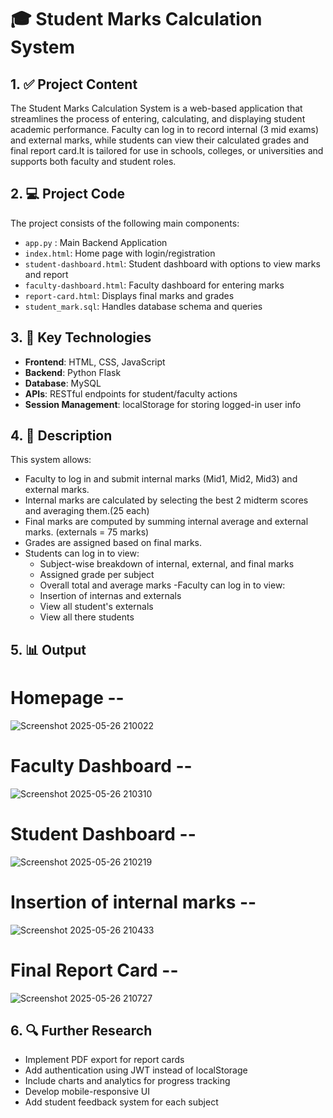 # 🎓 Student Marks Calculation System

## 1. ✅ Project Content

The Student Marks Calculation System is a web-based application that streamlines the process of entering, calculating, and displaying student academic performance. Faculty can log in to record internal (3 mid exams) and external marks, while students can view their calculated grades and final report card.It is tailored for use in schools, colleges, or universities and supports both faculty and student roles.

## 2. 💻 Project Code

The project consists of the following main components:

- `app.py` : Main Backend Application
- `index.html`: Home page with login/registration
- `student-dashboard.html`: Student dashboard with options to view marks and report
- `faculty-dashboard.html`: Faculty dashboard for entering marks
- `report-card.html`: Displays final marks and grades
- `student_mark.sql`: Handles database schema and queries

## 3. 🔧 Key Technologies

- **Frontend**: HTML, CSS, JavaScript
- **Backend**:  Python Flask
- **Database**:  MySQL
- **APIs**: RESTful endpoints for student/faculty actions
- **Session Management**: localStorage for storing logged-in user info

## 4. 📝 Description

This system allows:

- Faculty to log in and submit internal marks (Mid1, Mid2, Mid3) and external marks.
- Internal marks are calculated by selecting the best 2 midterm scores and averaging them.(25 each)
- Final marks are computed by summing internal average and external marks. (externals = 75 marks)
- Grades are assigned based on final marks.
- Students can log in to view:
  - Subject-wise breakdown of internal, external, and final marks
  - Assigned grade per subject
  - Overall total and average marks
-Faculty can log in to view:
  - Insertion of internas and externals
  - View all student's externals
  - View all there students

## 5. 📊 Output
# Homepage --
![Screenshot 2025-05-26 210022](https://github.com/user-attachments/assets/0632301e-d1aa-49e5-a0b2-5673b3ac5e1c)

# Faculty Dashboard --
![Screenshot 2025-05-26 210310](https://github.com/user-attachments/assets/ef5e9a60-0e4c-4bc4-b44e-157534ed20ce)

# Student Dashboard --
![Screenshot 2025-05-26 210219](https://github.com/user-attachments/assets/37cb414f-f76d-4370-b1af-3bc2c2a5c3c3)

# Insertion of internal marks -- 
![Screenshot 2025-05-26 210433](https://github.com/user-attachments/assets/01c1a720-2f1c-4301-9652-e4c074001e64)

# Final Report Card --
![Screenshot 2025-05-26 210727](https://github.com/user-attachments/assets/08171607-7d3e-46db-be76-e9b0779ed51f)


## 6. 🔍 Further Research

- Implement PDF export for report cards
- Add authentication using JWT instead of localStorage
- Include charts and analytics for progress tracking
- Develop mobile-responsive UI
- Add student feedback system for each subject

